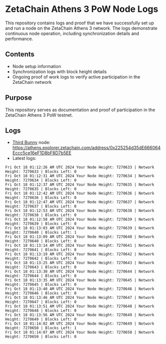 # ZetaChain Athens 3 PoW Node Logs
This repository contains logs and proof that we have successfully set up and run a node on the ZetaChain Athens 3 network. The logs demonstrate continuous node operation, including synchronization details and performance.

## Contents
- Node setup information
- Synchronization logs with block height details
- Ongoing proof of work logs to verify active participation in the ZetaChain network

## Purpose
This repository serves as documentation and proof of participation in the ZetaChain Athens 3 PoW testnet.

## Logs

- [Third Bunny](https://thirdbunny.xyz/) node: https://athens.explorer.zetachain.com/address/0x225254d35dE666064Eccc5ce16eF1D8bF8D7b5EE
- Latest logs:
```
Fri Oct 18 01:12:26 AM UTC 2024 Your Node Height: 7270633 | Network Height: 7270633 | Blocks Left: 0
Fri Oct 18 01:12:31 AM UTC 2024 Your Node Height: 7270634 | Network Height: 7270634 | Blocks Left: 0
Fri Oct 18 01:12:37 AM UTC 2024 Your Node Height: 7270635 | Network Height: 7270635 | Blocks Left: 0
Fri Oct 18 01:12:42 AM UTC 2024 Your Node Height: 7270636 | Network Height: 7270636 | Blocks Left: 0
Fri Oct 18 01:12:47 AM UTC 2024 Your Node Height: 7270637 | Network Height: 7270637 | Blocks Left: 0
Fri Oct 18 01:12:53 AM UTC 2024 Your Node Height: 7270638 | Network Height: 7270638 | Blocks Left: 0
Fri Oct 18 01:12:58 AM UTC 2024 Your Node Height: 7270639 | Network Height: 7270639 | Blocks Left: 0
Fri Oct 18 01:13:03 AM UTC 2024 Your Node Height: 7270639 | Network Height: 7270640 | Blocks Left: 1
Fri Oct 18 01:13:09 AM UTC 2024 Your Node Height: 7270640 | Network Height: 7270640 | Blocks Left: 0
Fri Oct 18 01:13:14 AM UTC 2024 Your Node Height: 7270641 | Network Height: 7270641 | Blocks Left: 0
Fri Oct 18 01:13:19 AM UTC 2024 Your Node Height: 7270642 | Network Height: 7270642 | Blocks Left: 0
Fri Oct 18 01:13:25 AM UTC 2024 Your Node Height: 7270643 | Network Height: 7270643 | Blocks Left: 0
Fri Oct 18 01:13:30 AM UTC 2024 Your Node Height: 7270644 | Network Height: 7270644 | Blocks Left: 0
Fri Oct 18 01:13:35 AM UTC 2024 Your Node Height: 7270645 | Network Height: 7270645 | Blocks Left: 0
Fri Oct 18 01:13:40 AM UTC 2024 Your Node Height: 7270646 | Network Height: 7270646 | Blocks Left: 0
Fri Oct 18 01:13:46 AM UTC 2024 Your Node Height: 7270647 | Network Height: 7270647 | Blocks Left: 0
Fri Oct 18 01:13:51 AM UTC 2024 Your Node Height: 7270648 | Network Height: 7270648 | Blocks Left: 0
Fri Oct 18 01:13:56 AM UTC 2024 Your Node Height: 7270649 | Network Height: 7270649 | Blocks Left: 0
Fri Oct 18 01:14:02 AM UTC 2024 Your Node Height: 7270649 | Network Height: 7270650 | Blocks Left: 1
Fri Oct 18 01:14:07 AM UTC 2024 Your Node Height: 7270650 | Network Height: 7270650 | Blocks Left: 0
```
